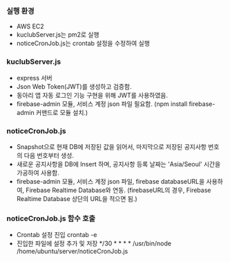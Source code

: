 ### 실행 환경
- AWS EC2
- kuclubServer.js는 pm2로 실행
- noticeCronJob.js는 crontab 설정을 수정하여 실행
  
### kuclubServer.js
- express 서버
- Json Web Token(JWT)를 생성하고 검증함.
- 동아리 앱 자동 로그인 기능 구현을 위해 JWT를 사용하였음.
- firebase-admin 모듈, 서비스 계정 json 파일 필요함.
  (npm install firebase-admin 커맨드로 모듈 설치.)
### noticeCronJob.js
- Snapshot으로 현재 DB에 저장된 값을 읽어서, 마지막으로 저장된 공지사항 번호의 다음 번호부터 생성.
- 새로운 공지사항을 DB에 Insert 하며, 공지사항 등록 날짜는 'Asia/Seoul' 시간을 가공하여 사용함.
- firebase-admin 모듈, 서비스 계정 json 파일, firebase databaseURL을 사용하여, Firebase Realtime Database와 연동.
(firebaseURL의 경우, Firebase Realtime Database 상단의 URL을 적으면 됨.)

### noticeCronJob.js 함수 호출
- Crontab 설정 진입
crontab -e
- 진입한 파일에 설정 추가 및 저장
*/30 * * * * /usr/bin/node /home/ubuntu/server/noticeCronJob.js
